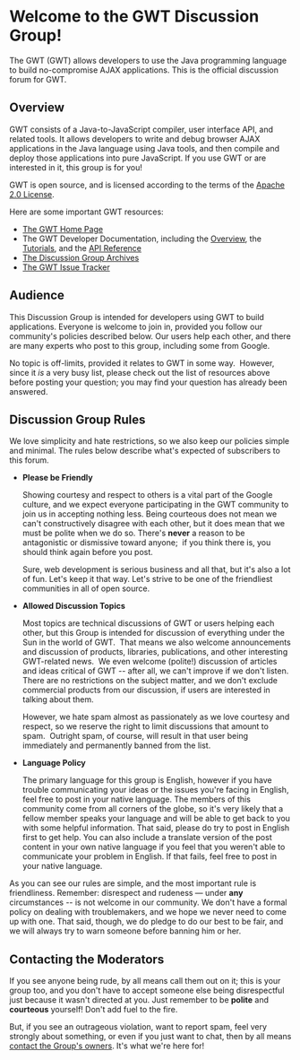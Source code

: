 Welcome to the GWT Discussion Group!
===

The GWT (GWT) allows developers to use the Java programming language to build no-compromise AJAX applications. This is the official discussion forum for GWT.

## Overview

GWT consists of a Java-to-JavaScript compiler, user interface API, and related tools. It allows developers to write and debug browser AJAX applications in the Java language using Java tools, and then compile and deploy those applications into pure JavaScript. If you use GWT or are interested in it, this group is for you!

GWT is open source, and is licensed according to the terms of the [Apache 2.0 License](terms.html "Apache 2.0 License").

Here are some important GWT resources:

*   [The GWT Home Page](http://www.gwtproject.org "The GWT Home Page")
*   The GWT Developer Documentation, including the [Overview](docs/latest/DevGuide.html "Overview"), the [Tutorials](doc/latest/tutorial/index.html "Tutorials"), and the [API Reference](doc/latest/RefGWTClassAPI.html "API Reference")
*   [The Discussion Group Archives](http://groups.google.com/group/Google-Web-Toolkit/topics "Discussion Group Archives")
*   [The GWT Issue Tracker](http://code.google.com/p/google-web-toolkit/issues/list "The GWT Issue Tracker") 

## Audience

This Discussion Group is intended for developers using GWT to build applications. Everyone is welcome to join in, provided you follow our community's policies described below. Our users help each other, and there are many experts who post to this group, including some from Google.

No topic is off-limits, provided it relates to GWT in some way.&nbsp; However, since it _is_ a very busy list, please check out the list of resources above before posting your question; you may find your question has already been answered.

## Discussion Group Rules

We love simplicity and hate restrictions, so we also keep our policies simple and minimal. The rules below describe what's expected of subscribers to this forum.

<ul>
  <li><b>Please be Friendly</b>

Showing courtesy and respect to others is a vital part of the
Google culture, and we expect everyone participating in the
GWT community to join us in accepting nothing less. Being
courteous does not mean we can't constructively disagree with
each other, but it does mean that we must be polite when we do so.
There's <b>never</b> a reason to be antagonistic or
dismissive toward anyone;&nbsp; if you think there is, you should think again before you post.
</p>

<p>
Sure, web development is serious business and all that, but it's
also a lot of fun. Let's keep it that way. Let's strive to be one of the
friendliest communities in all of open source.
</p>

  </li>
</ul>

<ul>
  <li><b>Allowed Discussion Topics</b>

Most topics are technical discussions of GWT or users helping each other,
but this Group is intended for discussion of everything under the Sun
in the world of GWT.&nbsp; That means we also welcome announcements and
discussion of products, libraries, publications, and other interesting
GWT-related news.&nbsp; We even welcome (polite!) discussion of
articles and ideas critical of GWT -- after all, we can't improve if we
don't listen.&nbsp; There are no restrictions on the subject matter,
and we don't exclude commercial products from our discussion, if users
are interested in talking about them.&nbsp; 
</p>

<p>
However, we hate spam almost as passionately as we love courtesy and respect, so we
reserve the right to limit discussions that amount to spam.&nbsp;
Outright spam, of course, will result in that user being immediately
and permanently banned from the list.
</p>
  </li>

  <li><b>Language Policy</b>

<p>
The primary language for this group is English, however if you have trouble communicating your ideas or the issues you're facing in English, feel free to post in your native language. The members of this community come from all corners of the globe, so it's very likely that a fellow member speaks your language and will be able to get back to you with some helpful information. That said, please do try to post in English first to get help. You can also include a translate version of the post content in your own native language if you feel that you weren't able to communicate your problem in English. If that fails, feel free to post in your native language.</b></b>
  </li>
</ul>

As you can see our rules are simple, and the most important rule is friendliness. Remember: disrespect and rudeness &mdash; under **any** circumstances -- is not welcome in our community.  We don't have a formal policy on dealing with troublemakers, and we hope we never need to come up with one.  That said, though, we do pledge to do our best to be fair, and we will always try to warn someone before banning him or her.

## Contacting the Moderators

If you see anyone being rude, by all means call them out on it; this is your group too, and you don't have to accept someone else being disrespectful just because it wasn't directed at you. Just remember to be **polite** and **courteous** yourself! Don't add fuel to the fire.

But, if you see an outrageous violation, want to report spam, feel very strongly about something, or even if you just want to chat, then by all means [contact the Group's owners](http://groups.google.com/group/Google-Web-Toolkit/post?sendowner=1&amp;_done=%2Fgroup%2FGoogle-Web-Toolkit%2Fabout%3F&amp; "contact the Group"). It's what we're here for!


